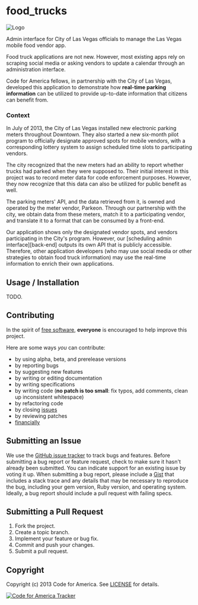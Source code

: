 food_trucks
=============

![Logo](https://raw.github.com/codeforamerica/lv-trucks-map/master/apple-touch-icon.png)

Admin interface for City of Las Vegas officials to manage the Las Vegas mobile food vendor app.

Food truck applications are not new. However, most existing apps rely on scraping social media or asking vendors to update a calendar through an administration interface. 

Code for America fellows, in partnership with the City of Las Vegas, developed this application to demonstrate how __real-time parking information__ can be utilized to provide up-to-date information that citizens can benefit from.

### Context

In July of 2013, the City of Las Vegas installed new electronic parking meters throughout Downtown. They also started a new six-month pilot program to officially designate approved spots for mobile vendors, with a corresponding lottery system to assign scheduled time slots to participating vendors. 

The city recognized that the new meters had an ability to report whether trucks had parked when they were supposed to. Their initial interest in this project was to record meter data for code enforcement purposes. However, they now recognize that this data can also be utilized for public benefit as well.

The parking meters' API, and the data retrieved from it, is owned and operated by the meter vendor, Parkeon. Through our partnership with the city, we obtain data from these meters, match it to a participating vendor, and translate it to a format that can be consumed by a front-end.

Our application shows only the designated vendor spots, and vendors participating in the City's program. However, our [scheduling admin interface][back-end] outputs its own API that is publicly accessible. Therefore, other application developers (who may use social media or other strategies to obtain food truck information) may use the real-time information to enrich their own applications.

[front-end]: http://github.com/codeforamerica/lv-trucks-map/

## Usage / Installation

TODO.

## Contributing
In the spirit of [free software][free-sw], **everyone** is encouraged to help
improve this project.

[free-sw]: http://www.fsf.org/licensing/essays/free-sw.html

Here are some ways *you* can contribute:

* by using alpha, beta, and prerelease versions
* by reporting bugs
* by suggesting new features
* by writing or editing documentation
* by writing specifications
* by writing code (**no patch is too small**: fix typos, add comments, clean up inconsistent whitespace)
* by refactoring code
* by closing [issues][]
* by reviewing patches
* [financially][]

[issues]: https://github.com/codeforamerica/food_trucks/issues
[financially]: https://secure.codeforamerica.org/page/contribute

## Submitting an Issue
We use the [GitHub issue tracker][issues] to track bugs and features. Before submitting a bug report or feature request, check to make sure it hasn't already been submitted. You can indicate support for an existing issue by voting it up. When submitting a bug report, please include a [Gist][] that includes a stack trace and any details that may be necessary to reproduce the bug, including your gem version, Ruby version, and operating system. Ideally, a bug report should include a pull request with failing specs.

[gist]: https://gist.github.com/

## Submitting a Pull Request
1. Fork the project.
2. Create a topic branch.
3. Implement your feature or bug fix.
4. Commit and push your changes.
5. Submit a pull request. 

## Copyright
Copyright (c) 2013 Code for America. See [LICENSE][] for details.

[license]: https://github.com/codeforamerica/lv-trucks-map/blob/master/LICENSE.md

[![Code for America Tracker](http://stats.codeforamerica.org/codeforamerica/lv-trucks-map.png)][tracker]

[tracker]: http://stats.codeforamerica.org/projects/lv-trucks-map
